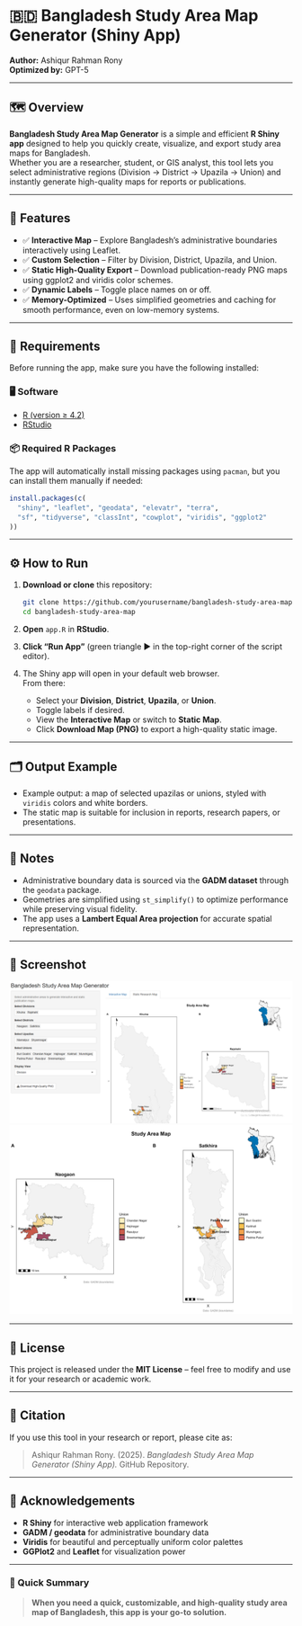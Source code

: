 # 🇧🇩 Bangladesh Study Area Map Generator (Shiny App)

**Author:** Ashiqur Rahman Rony  
**Optimized by:** GPT-5 

---

## 🗺️ Overview

**Bangladesh Study Area Map Generator** is a simple and efficient **R Shiny app** designed to help you quickly create, visualize, and export study area maps for Bangladesh.  
Whether you are a researcher, student, or GIS analyst, this tool lets you select administrative regions (Division → District → Upazila → Union) and instantly generate high-quality maps for reports or publications.

---

## 🚀 Features

- ✅ **Interactive Map** – Explore Bangladesh’s administrative boundaries interactively using Leaflet.  
- ✅ **Custom Selection** – Filter by Division, District, Upazila, and Union.  
- ✅ **Static High-Quality Export** – Download publication-ready PNG maps using ggplot2 and viridis color schemes.  
- ✅ **Dynamic Labels** – Toggle place names on or off.  
- ✅ **Memory-Optimized** – Uses simplified geometries and caching for smooth performance, even on low-memory systems.  

---

## 🧩 Requirements

Before running the app, make sure you have the following installed:

### 🖥️ Software
- [R (version ≥ 4.2)](https://cran.r-project.org/)
- [RStudio](https://posit.co/download/rstudio/)

### 📦 Required R Packages
The app will automatically install missing packages using `pacman`, but you can install them manually if needed:

```r
install.packages(c(
  "shiny", "leaflet", "geodata", "elevatr", "terra", 
  "sf", "tidyverse", "classInt", "cowplot", "viridis", "ggplot2"
))
```

---

## ⚙️ How to Run

1. **Download or clone** this repository:
   ```bash
   git clone https://github.com/yourusername/bangladesh-study-area-map.git
   cd bangladesh-study-area-map
   ```

2. **Open** `app.R` in **RStudio**.

3. **Click “Run App”** (green triangle ▶️ in the top-right corner of the script editor).

4. The Shiny app will open in your default web browser.  
   From there:
   - Select your **Division**, **District**, **Upazila**, or **Union**.
   - Toggle labels if desired.
   - View the **Interactive Map** or switch to **Static Map**.
   - Click **Download Map (PNG)** to export a high-quality static image.

---

## 🗂️ Output Example

- Example output: a map of selected upazilas or unions, styled with `viridis` colors and white borders.
- The static map is suitable for inclusion in reports, research papers, or presentations.

---

## 🧠 Notes

- Administrative boundary data is sourced via the **GADM dataset** through the `geodata` package.  
- Geometries are simplified using `st_simplify()` to optimize performance while preserving visual fidelity.  
- The app uses a **Lambert Equal Area projection** for accurate spatial representation.

---

## 📸 Screenshot
![Bangladesh Study Area Map Generator Screenshot](screenshot/screenshot.PNG)
![Bangladesh Study Area Map Generator Screenshot](screenshot/study_area_map_2025-10-06.png)

---

## 📜 License

This project is released under the **MIT License** – feel free to modify and use it for your research or academic work.

---

## 💬 Citation

If you use this tool in your research or report, please cite as:

> Ashiqur Rahman Rony. (2025). *Bangladesh Study Area Map Generator (Shiny App).* GitHub Repository.

---

## 🤝 Acknowledgements

- **R Shiny** for interactive web application framework  
- **GADM / geodata** for administrative boundary data  
- **Viridis** for beautiful and perceptually uniform color palettes  
- **GGPlot2** and **Leaflet** for visualization power  

---

### 🧭 Quick Summary

> **When you need a quick, customizable, and high-quality study area map of Bangladesh, this app is your go-to solution.**
